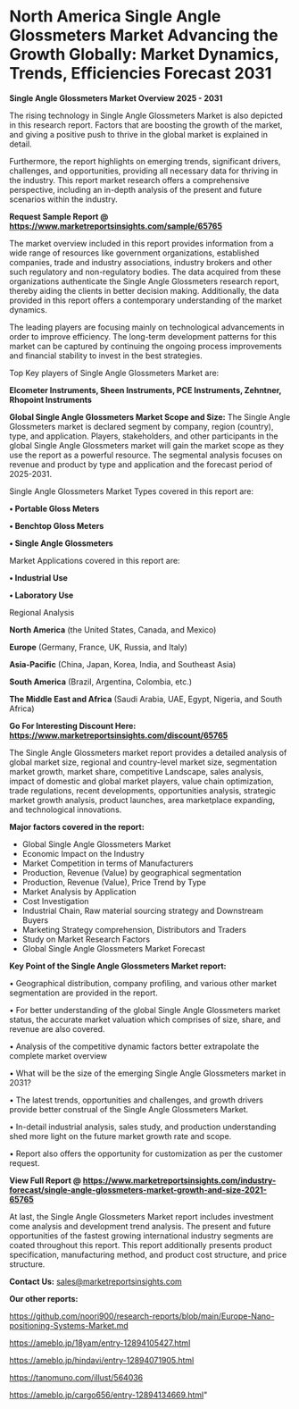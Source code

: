 # North America Single Angle Glossmeters Market Advancing the Growth Globally: Market Dynamics, Trends, Efficiencies Forecast 2031

<Strong> Single Angle Glossmeters Market Overview 2025 - 2031</strong>

The rising technology in Single Angle Glossmeters Market is also depicted in this research report. Factors that are boosting the growth of the market, and giving a positive push to thrive in the global market is explained in detail.

Furthermore, the report highlights on emerging trends, significant drivers, challenges, and opportunities, providing all necessary data for thriving in the industry. This report market research offers a comprehensive perspective, including an in-depth analysis of the present and future scenarios within the industry.

<strong>Request Sample Report @ <a href=https://www.marketreportsinsights.com/sample/65765>https://www.marketreportsinsights.com/sample/65765</a></strong>

The market overview included in this report provides information from a wide range of resources like government organizations, established companies, trade and industry associations, industry brokers and other such regulatory and non-regulatory bodies. The data acquired from these organizations authenticate the Single Angle Glossmeters research report, thereby aiding the clients in better decision making. Additionally, the data provided in this report offers a contemporary understanding of the market dynamics.

The leading players are focusing mainly on technological advancements in order to improve efficiency. The long-term development patterns for this market can be captured by continuing the ongoing process improvements and financial stability to invest in the best strategies.

Top Key players of Single Angle Glossmeters Market are:

<strong>Elcometer Instruments, Sheen Instruments, PCE Instruments, Zehntner, Rhopoint Instruments</strong>

<strong><b>Global Single Angle Glossmeters Market Scope and Size:</b></strong>
The Single Angle Glossmeters market is declared segment by company, region (country), type, and application. Players, stakeholders, and other participants in the global Single Angle Glossmeters market will gain the market scope as they use the report as a powerful resource. The segmental analysis focuses on revenue and product by type and application and the forecast period of 2025-2031.

Single Angle Glossmeters Market Types covered in this report are:

<strong>• Portable Gloss Meters

• Benchtop Gloss Meters

• Single Angle Glossmeters</strong>

Market Applications covered in this report are:

<strong>• Industrial Use

• Laboratory Use</strong> 

Regional Analysis

<strong>North America</strong> (the United States, Canada, and Mexico)

<strong>Europe</strong> (Germany, France, UK, Russia, and Italy)

<strong>Asia-Pacific</strong> (China, Japan, Korea, India, and Southeast Asia)

<strong>South America</strong> (Brazil, Argentina, Colombia, etc.)

<strong>The Middle East and Africa</strong> (Saudi Arabia, UAE, Egypt, Nigeria, and South Africa)

<strong>Go For Interesting Discount Here: <a href=https://www.marketreportsinsights.com/discount/65765>https://www.marketreportsinsights.com/discount/65765</a></strong>

The Single Angle Glossmeters market report provides a detailed analysis of global market size, regional and country-level market size, segmentation market growth, market share, competitive Landscape, sales analysis, impact of domestic and global market players, value chain optimization, trade regulations, recent developments, opportunities analysis, strategic market growth analysis, product launches, area marketplace expanding, and technological innovations.

<strong><b>Major factors covered in the report:</b></strong>
<ul>
  <li>Global Single Angle Glossmeters Market </li>
  <li>Economic Impact on the Industry</li>
  <li>Market Competition in terms of Manufacturers</li>
  <li>Production, Revenue (Value) by geographical segmentation</li>
  <li>Production, Revenue (Value), Price Trend by Type</li>
  <li>Market Analysis by Application</li>
  <li>Cost Investigation</li>
  <li>Industrial Chain, Raw material sourcing strategy and Downstream Buyers</li>
  <li>Marketing Strategy comprehension, Distributors and Traders</li>
  <li>Study on Market Research Factors</li>
  <li>Global Single Angle Glossmeters Market Forecast</li>
</ul>

<strong><b>Key Point of the Single Angle Glossmeters Market report:</b></strong>

• Geographical distribution, company profiling, and various other market segmentation are provided in the report.

• For better understanding of the global Single Angle Glossmeters market status, the accurate market valuation which comprises of size, share, and revenue are also covered.

• Analysis of the competitive dynamic factors better extrapolate the complete market overview

• What will be the size of the emerging Single Angle Glossmeters market in 2031?

• The latest trends, opportunities and challenges, and growth drivers provide better construal of the Single Angle Glossmeters Market.

• In-detail industrial analysis, sales study, and production understanding shed more light on the future market growth rate and scope.

• Report also offers the opportunity for customization as per the customer request.

<strong><b>View Full Report @ <a href=https://www.marketreportsinsights.com/industry-forecast/single-angle-glossmeters-market-growth-and-size-2021-65765>https://www.marketreportsinsights.com/industry-forecast/single-angle-glossmeters-market-growth-and-size-2021-65765</a></b></strong>


At last, the Single Angle Glossmeters Market report includes investment come analysis and development trend analysis. The present and future opportunities of the fastest growing international industry segments are coated throughout this report. This report additionally presents product specification, manufacturing method, and product cost structure, and price structure.

<strong>Contact Us:</strong>
sales@marketreportsinsights.com

<strong>Our other reports:</strong>

<a href=https://github.com/noori900/research-reports/blob/main/Europe-Nano-positioning-Systems-Market.md>https://github.com/noori900/research-reports/blob/main/Europe-Nano-positioning-Systems-Market.md</a>

<a href=https://ameblo.jp/18yam/entry-12894105427.html>https://ameblo.jp/18yam/entry-12894105427.html</a>

<a href=https://ameblo.jp/hindavi/entry-12894071905.html>https://ameblo.jp/hindavi/entry-12894071905.html</a>

<a href=https://tanomuno.com/illust/564036>https://tanomuno.com/illust/564036</a>

<a href=https://ameblo.jp/cargo656/entry-12894134669.html>https://ameblo.jp/cargo656/entry-12894134669.html</a>"
